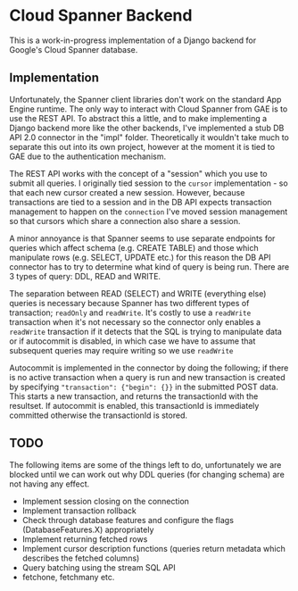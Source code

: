 
# Cloud Spanner Backend

This is a work-in-progress implementation of a Django backend for Google's Cloud Spanner
database. 

## Implementation

Unfortunately, the Spanner client libraries don't work on the standard App Engine runtime. The only way to interact
with Cloud Spanner from GAE is to use the REST API. To abstract this a little, and to make implementing a Django backend
more like the other backends, I've implemented a stub DB API 2.0 connector in the "impl" folder. Theoretically it wouldn't
take much to separate this out into its own project, however at the moment it is tied to GAE due to the authentication mechanism.

The REST API works with the concept of a "session" which you use to submit all queries. I originally tied session to the 
`cursor` implementation - so that each new cursor created a new session. However, because transactions are tied to a session
and in the DB API expects transaction management to happen on the `connection` I've moved session management so that cursors
which share a connection also share a session.

A minor annoyance is that Spanner seems to use separate endpoints for queries which affect schema (e.g. CREATE TABLE) and those which manipulate rows (e.g. SELECT, UPDATE etc.) for this reason the DB API connector has to try to determine what
kind of query is being run. There are 3 types of query: DDL, READ and WRITE.

The separation between READ (SELECT) and WRITE (everything else) queries is necessary because Spanner has two different types
of transaction; `readOnly` and `readWrite`. It's costly to use a `readWrite` transaction when it's not necessary so the connector
only enables a `readWrite` transaction if it detects that the SQL is trying to manipulate data or if autocommit is disabled, 
in which case we have to assume that subsequent queries may require writing so we use `readWrite`

Autocommit is implemented in the connector by doing the following; if there is no active transaction when a query is run and new transaction is created by specifying `"transaction": {"begin": {}}` in the submitted POST data. This starts a new transaction, and returns the transactionId with the resultset. If autocommit is enabled, this transactionId is immediately committed otherwise the transactionId is stored.

## TODO

The following items are some of the things left to do, unfortunately we are blocked until we can work out why 
DDL queries (for changing schema) are not having any effect.

 - Implement session closing on the connection
 - Implement transaction rollback
 - Check through database features and configure the flags (DatabaseFeatures.X) appropriately
 - Implement returning fetched rows
 - Implement cursor description functions (queries return metadata which describes the fetched columns)
 - Query batching using the stream SQL API
 - fetchone, fetchmany etc.
